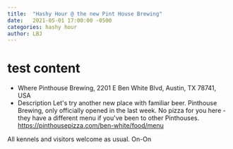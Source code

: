 ```yaml
---
title:  "Hashy Hour @ the new Pint House Brewing"
date:   2021-05-01 17:00:00 -0500
categories: hashy hour
author: LBJ
---
```

# test content
* Where
Pinthouse Brewing, 2201 E Ben White Blvd, Austin, TX 78741, USA
* Description
Let's try another new place with familiar beer. Pinthouse Brewing, only officially opened in the last week. No pizza for you here - they have a different menu if you've been to other Pinthouses. https://pinthousepizza.com/ben-white/food/menu

All kennels and visitors welcome as usual. On-On
